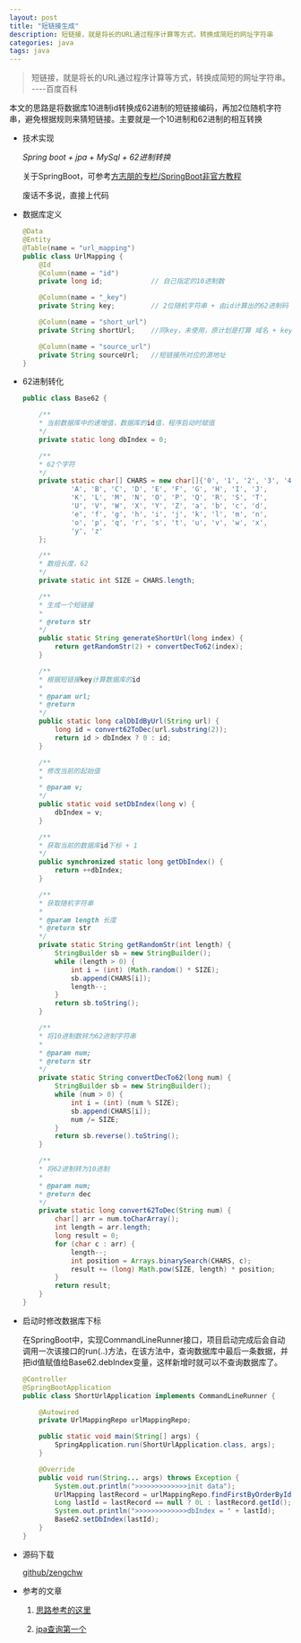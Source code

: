 ```yaml
---
layout: post
title: "短链接生成"
description: 短链接，就是将长的URL通过程序计算等方式，转换成简短的网址字符串
categories: java
tags: java
---
```


> 短链接，就是将长的URL通过程序计算等方式，转换成简短的网址字符串。    ----百度百科

本文的思路是将数据库10进制id转换成62进制的短链接编码，再加2位随机字符串，避免根据规则来猜短链接。主要就是一个10进制和62进制的相互转换

- 技术实现

    _Spring boot + jpa + MySql + 62进制转换_

    关于SpringBoot，可参考[方志朋的专栏/SpringBoot非官方教程](http://blog.csdn.net/forezp/article/details/70341818)

    废话不多说，直接上代码

- 数据库定义

    ```java
    @Data
    @Entity
    @Table(name = "url_mapping")
    public class UrlMapping {
        @Id
        @Column(name = "id")
        private long id;            // 自己指定的10进制数

        @Column(name = "_key")
        private String key;         // 2位随机字符串 + 由id计算出的62进制码

        @Column(name = "short_url")
        private String shortUrl;    //同key，未使用，原计划是打算 域名 + key

        @Column(name = "source_url")
        private String sourceUrl;   //短链接所对应的源地址
    }
    ```

- 62进制转化

    ```java
    public class Base62 {

        /**
        * 当前数据库中的递增值，数据库的id值，程序启动时赋值
        */
        private static long dbIndex = 0;

        /**
        * 62个字符
        */
        private static char[] CHARS = new char[]{'0', '1', '2', '3', '4', '5', '6', '7', '8', '9',
                'A', 'B', 'C', 'D', 'E', 'F', 'G', 'H', 'I', 'J',
                'K', 'L', 'M', 'N', 'O', 'P', 'Q', 'R', 'S', 'T',
                'U', 'V', 'W', 'X', 'Y', 'Z', 'a', 'b', 'c', 'd',
                'e', 'f', 'g', 'h', 'i', 'j', 'k', 'l', 'm', 'n',
                'o', 'p', 'q', 'r', 's', 't', 'u', 'v', 'w', 'x',
                'y', 'z'
        };

        /**
        * 数组长度，62
        */
        private static int SIZE = CHARS.length;

        /**
        * 生成一个短链接
        *
        * @return str
        */
        public static String generateShortUrl(long index) {
            return getRandomStr(2) + convertDecTo62(index);
        }

        /**
        * 根据短链接key计算数据库的id
        *
        * @param url;
        * @return
        */
        public static long calDbIdByUrl(String url) {
            long id = convert62ToDec(url.substring(2));
            return id > dbIndex ? 0 : id;
        }

        /**
        * 修改当前的起始值
        *
        * @param v;
        */
        public static void setDbIndex(long v) {
            dbIndex = v;
        }

        /**
        * 获取当前的数据库id下标 + 1
        */
        public synchronized static long getDbIndex() {
            return ++dbIndex;
        }

        /**
        * 获取随机字符串
        *
        * @param length 长度
        * @return str
        */
        private static String getRandomStr(int length) {
            StringBuilder sb = new StringBuilder();
            while (length > 0) {
                int i = (int) (Math.random() * SIZE);
                sb.append(CHARS[i]);
                length--;
            }
            return sb.toString();
        }

        /**
        * 将10进制数转为62进制字符串
        *
        * @param num;
        * @return str
        */
        private static String convertDecTo62(long num) {
            StringBuilder sb = new StringBuilder();
            while (num > 0) {
                int i = (int) (num % SIZE);
                sb.append(CHARS[i]);
                num /= SIZE;
            }
            return sb.reverse().toString();
        }

        /**
        * 将62进制转为10进制
        *
        * @param num;
        * @return dec
        */
        private static long convert62ToDec(String num) {
            char[] arr = num.toCharArray();
            int length = arr.length;
            long result = 0;
            for (char c : arr) {
                length--;
                int position = Arrays.binarySearch(CHARS, c);
                result += (long) Math.pow(SIZE, length) * position;
            }
            return result;
        }
    }
    ```

- 启动时修改数据库下标

    在SpringBoot中，实现CommandLineRunner接口，项目启动完成后会自动调用一次该接口的run(..)方法，在该方法中，查询数据库中最后一条数据，并把id值赋值给Base62.debIndex变量，这样新增时就可以不查询数据库了。

    ```java
    @Controller
    @SpringBootApplication
    public class ShortUrlApplication implements CommandLineRunner {

        @Autowired
        private UrlMappingRepo urlMappingRepo;

        public static void main(String[] args) {
            SpringApplication.run(ShortUrlApplication.class, args);
        }

        @Override
        public void run(String... args) throws Exception {
            System.out.println(">>>>>>>>>>>>>init data");
            UrlMapping lastRecord = urlMappingRepo.findFirstByOrderByIdDesc();
            Long lastId = lastRecord == null ? 0L : lastRecord.getId();
            System.out.println(">>>>>>>>>>>>>dbIndex = " + lastId);
            Base62.setDbIndex(lastId);
        }
    }
    ```

- 源码下载

    [github/zengchw](https://github.com/zengchw/shorturl)

- 参考的文章

    1. [思路参考的这里](https://www.zhihu.com/question/29270034)

    2. [jpa查询第一个](https://stackoverflow.com/questions/2061068/jpa-find-the-last-entry/43819641#43819641)